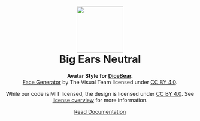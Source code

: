 <h1 align="center"><img src="https://dicebear.com/api/big-ears-neutral/1.svg" width="124" /> <br />Big Ears Neutral</h1>
<p align="center">
  <strong>Avatar Style for <a href="https://dicebear.com/">DiceBear</a>.</strong><br />
    <a href="https://www.figma.com/community/file/986078800058673824">Face Generator</a>
    by The Visual Team
    licensed under
      <a href="https://creativecommons.org/licenses/by/4.0/">CC BY 4.0</a>.
</p>

<p align="center">
  While our code is MIT licensed, the design is licensed under
    <a href="https://creativecommons.org/licenses/by/4.0/">CC BY 4.0</a>.
  See <a href="https://dicebear.com/licenses">license overview</a> for more information.
</p>

<p align="center">
  <a href="https://dicebear.com/styles/big-ears-neutral">
    Read Documentation
  </a>
</p>
